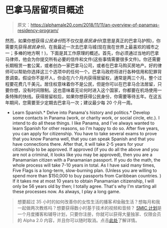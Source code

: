 # 巴拿马居留项目概述

> 原文：<https://alphamale20.com/2018/11/11/an-overview-of-panamas-residency-program/>

然而，如果你想获得*公民身份*而不仅仅是*居民身份*(意思是真正的巴拿马护照)，你需要先获得*居民身份*。在我最近一次去巴拿马城(现在我在世界上最喜欢的城市之一；多棒的地方啊！)，下面是其工作原理的概述。首先，你必须通过当地的巴拿马律师，他会为你提交所有必要的信件和文件(这些事情需要很多文件)。你还需要长期租赁一套公寓，或者创办一家巴拿马公司，或者在巴拿马购买房地产。好的律师可以帮助你选择这三个选项中的任何一个。巴拿马政府将进行各种信用和犯罪背景调查。假设你不是坏人，你会在六个月内获得居留权，通常是两三个月。整个过程要花费几千美元。居住权意味着你不是公民，但是你可以在巴拿马合法居留，只要你想，没有时间限制。这也意味着无论何时进入这个国家，你都要在机场使用一条特殊的快线。获得居留权后，如果你想获得公民身份，你需要等待五年。在这五年期间，您需要至少定期去巴拿马一次；建议最少每 20 个月一周。

*   Learn Spanish.*   Delve into Panama's history and politics.*   Develop some contacts in Panama (work, or charity work, or social circle, etc.). I intend to do all these things. I like Panama, and I've always wanted to learn Spanish for other reasons, so I'm happy to do so. After five years, you can apply for citizenship. You have to take several exams to prove that you know Panama well, that you can speak Spanish and that you have connections there. After that, it will take 2-5 years for your citizenship to be approved. If approved (if you do all the above and you are not a criminal, it looks like you may be approved), then you are a Panamanian citizen with a Panamanian passport. If you do the math, the whole process will take 7-10 years in total. As I have said many times, Five Flags is a long-term, slow-burning plan. (Unless you are willing to spend more than $150,000 to buy passports from Caribbean countries. ) If it takes me at most 10 years to obtain Panamanian citizenship, I will only be 56 years old by then; I totally agree. That's why I'm starting all these processes now. As always, I play a long game.

> 想要超过 35 小时的如何改善你的女性生活的播客*和*金融生活？想每月和我一起做两次教练吗？想要获得数小时基于技术的视频和音频？ [SMIC 计划](https://alphamale20.kartra.com/page/vIL17)是一个月度播客和辅导计划，只要你注册，你就可以获得大量独家、仅限会员的 Alpha 2.0 内容，并且你可以随时取消。点击[此处](https://alphamale20.kartra.com/page/vIL17)了解详情。
> 
> 